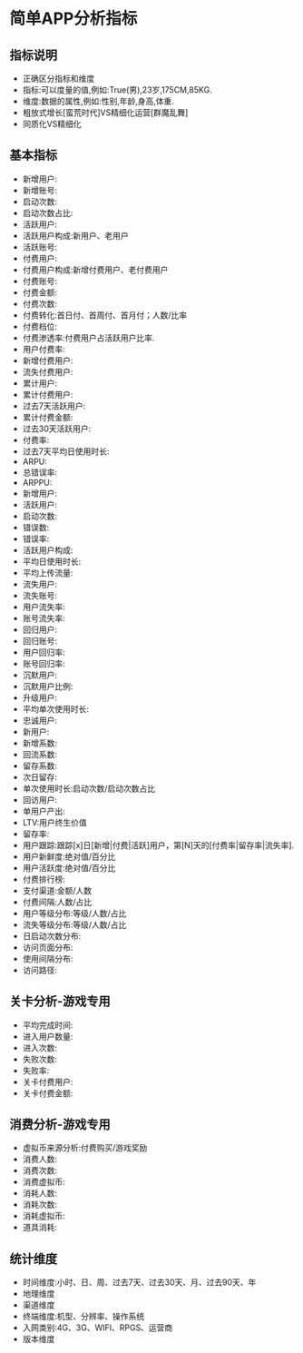 
# 简单APP分析指标

## 指标说明
- 正确区分指标和维度
- 指标:可以度量的值,例如:True(男),23岁,175CM,85KG.
- 维度:数据的属性,例如:性别,年龄,身高,体重.
- 粗放式增长[蛮荒时代]VS精细化运营[群魔乱舞]
- 同质化VS精细化

## 基本指标
- 新增用户:
- 新增账号:
- 启动次数:
- 启动次数占比:
- 活跃用户:
- 活跃用户构成:新用户、老用户
- 活跃账号:
- 付费用户:
- 付费用户构成:新增付费用户、老付费用户
- 付费账号:
- 付费金额:
- 付费次数:
- 付费转化:首日付、首周付、首月付；人数/比率
- 付费档位:
- 付费渗透率:付费用户占活跃用户比率.
- 用户付费率:
- 新增付费用户:
- 流失付费用户:
- 累计用户:
- 累计付费用户:
- 过去7天活跃用户:
- 累计付费金额:
- 过去30天活跃用户:
- 付费率:
- 过去7天平均日使用时长:
- ARPU:
- 总错误率:
- ARPPU:
- 新增用户:
- 活跃用户:
- 启动次数:
- 错误数:
- 错误率:
- 活跃用户构成:
- 平均日使用时长:
- 平均上传流量:
- 流失用户:
- 流失账号:
- 用户流失率:
- 账号流失率:
- 回归用户:
- 回归账号:
- 用户回归率:
- 账号回归率:
- 沉默用户:
- 沉默用户比例:
- 升级用户:
- 平均单次使用时长:
- 忠诚用户:
- 新用户:
- 新增系数:
- 回流系数:
- 留存系数:
- 次日留存:
- 单次使用时长:启动次数/启动次数占比
- 回访用户:
- 单用户产出:
- LTV:用户终生价值
- 留存率:
- 用户跟踪:跟踪[x]日[新增|付费|活跃]用户，第[N]天的[付费率|留存率|流失率].
- 用户新鲜度:绝对值/百分比
- 用户活跃度:绝对值/百分比
- 付费排行榜:
- 支付渠道:金额/人数
- 付费间隔:人数/占比
- 用户等级分布:等级/人数/占比
- 流失等级分布:等级/人数/占比
- 日启动次数分布:
- 访问页面分布:
- 使用间隔分布:
- 访问路径:

## 关卡分析-游戏专用
- 平均完成时间:
- 进入用户数量:
- 进入次数:
- 失败次数:
- 失败率:
- 关卡付费用户:
- 关卡付费金额:

## 消费分析-游戏专用
- 虚拟币来源分析:付费购买/游戏奖励
- 消费人数:
- 消费次数:
- 消费虚拟币:
- 消耗人数:
- 消耗次数:
- 消耗虚拟币:
- 道具消耗:

## 统计维度
- 时间维度:小时、日、周、过去7天、过去30天、月、过去90天、年
- 地理维度
- 渠道维度
- 终端维度:机型、分辨率、操作系统
- 入网类别:4G、3G、WIFI、RPGS、运营商
- 版本维度
